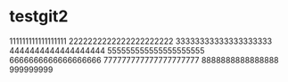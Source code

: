 # testgit2
111111111111111111
2222222222222222222222
33333333333333333333
4444444444444444444
555555555555555555555
6666666666666666666
777777777777777777777
8888888888888888
999999999
